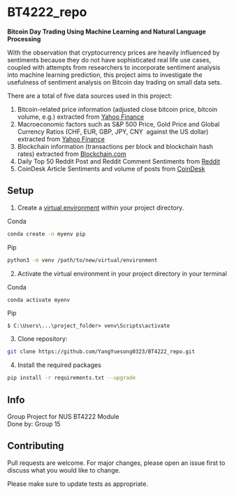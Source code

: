 # BT4222_repo

**Bitcoin Day Trading Using Machine Learning and Natural Language Processing** 

With the observation that cryptocurrency prices are heavily influenced by sentiments because they do not have sophisticated real life use cases, coupled with attempts from researchers to incorporate sentiment analysis into machine learning prediction, this project aims to investigate the usefulness of sentiment analysis on Bitcoin day trading on small data sets.

There are a total of five data sources used in this project:
1. Bitcoin-related price information (adjusted close bitcoin price, bitcoin volume, e.g.) extracted from [Yahoo Finance](https://sg.finance.yahoo.com/)
2. Macroeconomic factors such as S&P 500 Price, Gold Price and Global Currency Ratios (CHF, EUR, GBP, JPY, CNY  against the US dollar) extracted from [Yahoo Finance](https://sg.finance.yahoo.com/)
3. Blockchain information (transactions per block and blockchain hash rates) extracted from [Blockchain.com](https://www.blockchain.com/)
4. Daily Top 50 Reddit Post and Reddit Comment  Sentiments from [Reddit](https://www.reddit.com/)
5. CoinDesk Article Sentiments and volume of posts from [CoinDesk](https://www.coindesk.com/)

## Setup

1) Create a [virtual environment](https://docs.python.org/3/library/venv.html) within your project directory.

Conda
```bash
conda create -n myenv pip
```
Pip
```bash
python3 -m venv /path/to/new/virtual/environment
```

2) Activate the virtual environment in your project directory in your terminal 

Conda
```bash
conda activate myenv
```

Pip
```
$ C:\Users\...\project_folder> venv\Scripts\activate
```

3) Clone repository:
```bash
git clone https://github.com/YangYuesong0323/BT4222_repo.git
```

4) Install the required packages
```bash
pip install -r requirements.txt --upgrade
```

## Info
Group Project for NUS BT4222 Module </br>
Done by: Group 15 

## Contributing
Pull requests are welcome. For major changes, please open an issue first to discuss what you would like to change.

Please make sure to update tests as appropriate.
